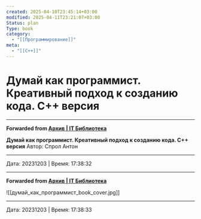```yaml
---
created: 2025-04-10T23:45:14+03:00
modified: 2025-04-11T23:21:07+03:00
Status: plan
Type: book
category:
  - "[[Программирование]]"
meta:
  - "[[C++]]"
---
```


# Думай как программист. Креативный подход к созданию кода. C++ версия


***

**Forwarded from [Архив | IT Библиотека](https://t.me/It_Books_Library/292)**


**Думай как программист. Креативный подход к созданию кода. C++ версия**
Автор: Спрол Антон

---

Дата: 20231203 | Время: 17:38:32



***

**Forwarded from [Архив | IT Библиотека](https://t.me/It_Books_Library/293)**

![[думай_как_программист_book_cover.jpg]]



---

Дата: 20231203 | Время: 17:38:33

